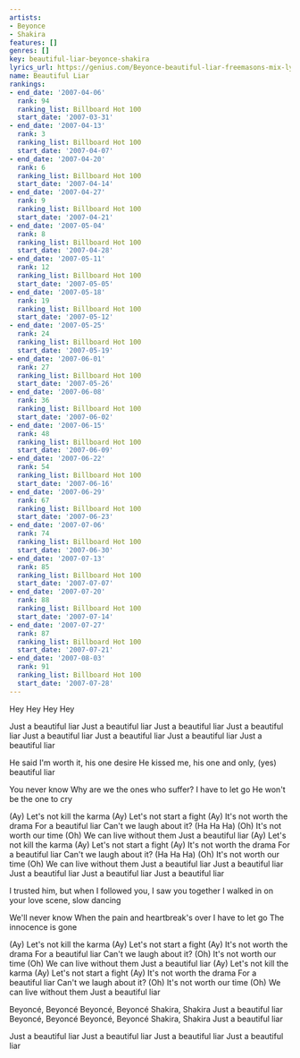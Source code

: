 ```yaml
---
artists:
- Beyonce
- Shakira
features: []
genres: []
key: beautiful-liar-beyonce-shakira
lyrics_url: https://genius.com/Beyonce-beautiful-liar-freemasons-mix-lyrics
name: Beautiful Liar
rankings:
- end_date: '2007-04-06'
  rank: 94
  ranking_list: Billboard Hot 100
  start_date: '2007-03-31'
- end_date: '2007-04-13'
  rank: 3
  ranking_list: Billboard Hot 100
  start_date: '2007-04-07'
- end_date: '2007-04-20'
  rank: 6
  ranking_list: Billboard Hot 100
  start_date: '2007-04-14'
- end_date: '2007-04-27'
  rank: 9
  ranking_list: Billboard Hot 100
  start_date: '2007-04-21'
- end_date: '2007-05-04'
  rank: 8
  ranking_list: Billboard Hot 100
  start_date: '2007-04-28'
- end_date: '2007-05-11'
  rank: 12
  ranking_list: Billboard Hot 100
  start_date: '2007-05-05'
- end_date: '2007-05-18'
  rank: 19
  ranking_list: Billboard Hot 100
  start_date: '2007-05-12'
- end_date: '2007-05-25'
  rank: 24
  ranking_list: Billboard Hot 100
  start_date: '2007-05-19'
- end_date: '2007-06-01'
  rank: 27
  ranking_list: Billboard Hot 100
  start_date: '2007-05-26'
- end_date: '2007-06-08'
  rank: 36
  ranking_list: Billboard Hot 100
  start_date: '2007-06-02'
- end_date: '2007-06-15'
  rank: 48
  ranking_list: Billboard Hot 100
  start_date: '2007-06-09'
- end_date: '2007-06-22'
  rank: 54
  ranking_list: Billboard Hot 100
  start_date: '2007-06-16'
- end_date: '2007-06-29'
  rank: 67
  ranking_list: Billboard Hot 100
  start_date: '2007-06-23'
- end_date: '2007-07-06'
  rank: 74
  ranking_list: Billboard Hot 100
  start_date: '2007-06-30'
- end_date: '2007-07-13'
  rank: 85
  ranking_list: Billboard Hot 100
  start_date: '2007-07-07'
- end_date: '2007-07-20'
  rank: 88
  ranking_list: Billboard Hot 100
  start_date: '2007-07-14'
- end_date: '2007-07-27'
  rank: 87
  ranking_list: Billboard Hot 100
  start_date: '2007-07-21'
- end_date: '2007-08-03'
  rank: 91
  ranking_list: Billboard Hot 100
  start_date: '2007-07-28'
---
```

Hey
Hey
Hey
Hey


Just a beautiful liar
Just a beautiful liar
Just a beautiful liar
Just a beautiful liar
Just a beautiful liar
Just a beautiful liar
Just a beautiful liar
Just a beautiful liar


He said I'm worth it, his one desire
He kissed me, his one and only, (yes) beautiful liar


You never know
Why are we the ones who suffer?
I have to let go
He won't be the one to cry


(Ay) Let's not kill the karma
(Ay) Let's not start a fight
(Ay) It's not worth the drama
For a beautiful liar
Can't we laugh about it? (Ha Ha Ha)
(Oh) It's not worth our time
(Oh) We can live without them
Just a beautiful liar
(Ay) Let's not kill the karma
(Ay) Let's not start a fight
(Ay) It's not worth the drama
For a beautiful liar
Can't we laugh about it? (Ha Ha Ha)
(Oh) It's not worth our time
(Oh) We can live without them
Just a beautiful liar
Just a beautiful liar
Just a beautiful liar
Just a beautiful liar
Just a beautiful liar


I trusted him, but when I followed you, I saw you together
I walked in on your love scene, slow dancing


We'll never know
When the pain and heartbreak's over
I have to let go
The innocence is gone


(Ay) Let's not kill the karma
(Ay) Let's not start a fight
(Ay) It's not worth the drama
For a beautiful liar
Can't we laugh about it?
(Oh) It's not worth our time
(Oh) We can live without them
Just a beautiful liar
(Ay) Let's not kill the karma
(Ay) Let's not start a fight
(Ay) It's not worth the drama
For a beautiful liar
Can't we laugh about it?
(Oh) It's not worth our time
(Oh) We can live without them
Just a beautiful liar


Beyoncé, Beyoncé
Beyoncé, Beyoncé
Shakira, Shakira
Just a beautiful liar
Beyoncé, Beyoncé
Beyoncé, Beyoncé
Shakira, Shakira
Just a beautiful liar


Just a beautiful liar
Just a beautiful liar
Just a beautiful liar
Just a beautiful liar
